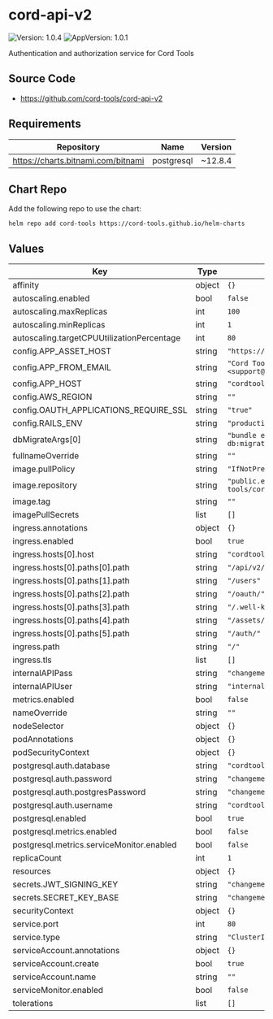 # cord-api-v2

![Version: 1.0.4](https://img.shields.io/badge/Version-1.0.4-informational?style=flat-square) ![AppVersion: 1.0.1](https://img.shields.io/badge/AppVersion-1.0.1-informational?style=flat-square)

Authentication and authorization service for Cord Tools

## Source Code

* <https://github.com/cord-tools/cord-api-v2>

## Requirements

| Repository | Name | Version |
|------------|------|---------|
| https://charts.bitnami.com/bitnami | postgresql | ~12.8.4 |

## Chart Repo

Add the following repo to use the chart:

```console
helm repo add cord-tools https://cord-tools.github.io/helm-charts
```

## Values

| Key | Type | Default | Description |
|-----|------|---------|-------------|
| affinity | object | `{}` |  |
| autoscaling.enabled | bool | `false` |  |
| autoscaling.maxReplicas | int | `100` |  |
| autoscaling.minReplicas | int | `1` |  |
| autoscaling.targetCPUUtilizationPercentage | int | `80` |  |
| config.APP_ASSET_HOST | string | `"https://cordtools.local"` |  |
| config.APP_FROM_EMAIL | string | `"Cord Tools <support@cord.tools>"` |  |
| config.APP_HOST | string | `"cordtools.local"` |  |
| config.AWS_REGION | string | `""` |  |
| config.OAUTH_APPLICATIONS_REQUIRE_SSL | string | `"true"` |  |
| config.RAILS_ENV | string | `"production"` |  |
| dbMigrateArgs[0] | string | `"bundle exec rake db:migrate"` |  |
| fullnameOverride | string | `""` |  |
| image.pullPolicy | string | `"IfNotPresent"` |  |
| image.repository | string | `"public.ecr.aws/cord-tools/cord-api-v2"` |  |
| image.tag | string | `""` |  |
| imagePullSecrets | list | `[]` |  |
| ingress.annotations | object | `{}` |  |
| ingress.enabled | bool | `true` |  |
| ingress.hosts[0].host | string | `"cordtools.local"` |  |
| ingress.hosts[0].paths[0].path | string | `"/api/v2/"` |  |
| ingress.hosts[0].paths[1].path | string | `"/users"` |  |
| ingress.hosts[0].paths[2].path | string | `"/oauth/"` |  |
| ingress.hosts[0].paths[3].path | string | `"/.well-known/"` |  |
| ingress.hosts[0].paths[4].path | string | `"/assets/"` |  |
| ingress.hosts[0].paths[5].path | string | `"/auth/"` |  |
| ingress.path | string | `"/"` |  |
| ingress.tls | list | `[]` |  |
| internalAPIPass | string | `"changeme"` |  |
| internalAPIUser | string | `"internaluser"` |  |
| metrics.enabled | bool | `false` |  |
| nameOverride | string | `""` |  |
| nodeSelector | object | `{}` |  |
| podAnnotations | object | `{}` |  |
| podSecurityContext | object | `{}` |  |
| postgresql.auth.database | string | `"cordtools"` |  |
| postgresql.auth.password | string | `"changeme"` |  |
| postgresql.auth.postgresPassword | string | `"changeme"` |  |
| postgresql.auth.username | string | `"cordtools"` |  |
| postgresql.enabled | bool | `true` |  |
| postgresql.metrics.enabled | bool | `false` |  |
| postgresql.metrics.serviceMonitor.enabled | bool | `false` |  |
| replicaCount | int | `1` |  |
| resources | object | `{}` |  |
| secrets.JWT_SIGNING_KEY | string | `"changeme"` |  |
| secrets.SECRET_KEY_BASE | string | `"changeme"` |  |
| securityContext | object | `{}` |  |
| service.port | int | `80` |  |
| service.type | string | `"ClusterIP"` |  |
| serviceAccount.annotations | object | `{}` |  |
| serviceAccount.create | bool | `true` |  |
| serviceAccount.name | string | `""` |  |
| serviceMonitor.enabled | bool | `false` |  |
| tolerations | list | `[]` |  |
